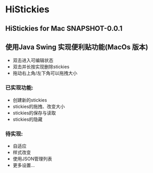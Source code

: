  HiStickies
======
HiStickies for Mac SNAPSHOT-0.0.1
--

## 使用Java Swing 实现便利贴功能(MacOs 版本)
* 双击进入可编辑状态
* 双击并长按实现删除stickies
* 拖动右上角/左下角可以拖拽大小
### 已实现功能:
* 创建新的stickies
* stickies的拖拽、改变大小
* stickies的保存与读取
* stickies的隐藏

### 待实现:
* 自适应
* 样式改变
* 使用JSON管理列表
* 更多设置...
